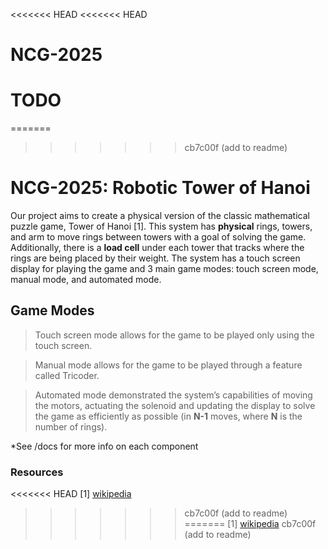 <<<<<<< HEAD
<<<<<<< HEAD
# NCG-2025
TODO
=======
=======
>>>>>>> cb7c00f (add to readme)
# NCG-2025: Robotic Tower of Hanoi
Our project aims to create a physical version of the classic mathematical puzzle game, Tower of Hanoi [1]. This system has **physical** rings, towers, and arm to move rings between towers with a goal of solving the game. Additionally, there is a **load cell** under each tower that tracks where the rings are being placed by their weight. The system has a touch screen display for playing the game and 3 main game modes: touch screen mode, manual mode, and automated mode.

## Game Modes
 > Touch screen mode allows for the game to be played only using the touch screen. 
 
 > Manual mode allows for the game to be played through a feature called Tricoder. 
 
 > Automated mode demonstrated the system’s capabilities of moving the motors, actuating the solenoid and updating the display to solve the game as efficiently as possible (in **N-1** moves, where **N** is the number of rings).

*See /docs for more info on each component

### Resources
<<<<<<< HEAD
[1] [wikipedia](https://en.wikipedia.org/wiki/Tower_of_Hanoi)
>>>>>>> cb7c00f (add to readme)
=======
[1] [wikipedia](https://en.wikipedia.org/wiki/Tower_of_Hanoi)
>>>>>>> cb7c00f (add to readme)
